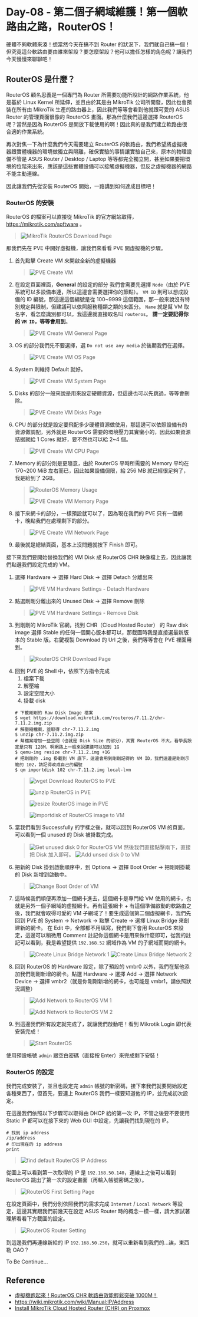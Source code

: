 # Day-08 - 第二個子網域維護！第一個軟路由之路，RouterOS！

硬體不夠軟體來湊！想當然今天在搞不到 Router 的狀況下，我們就自己搞一個！但究竟這台軟路由要由誰來架設？要怎麼架設？他可以擔任怎樣的角色呢？讓我們今天慢慢來聊聊吧！

## RouterOS 是什麼？

RouterOS 顧名思義是一個專門為 Router 所需要功能所設計的網路作業系統，他是基於 Linux Kernel 所延伸，並且由於其是由 MikroTik 公司所開發，因此也會預裝在所有由 MikroTik 生產的路由器上，因此我們等等會看到他就跟可愛的 ASUS Router 的管理頁面很像的 RouterOS 畫面。那為什麼我們這邊選擇 RouterOS 呢？當然是因為 RouterOS 是開放下載使用的啊！因此真的是我們建立軟路由很合適的作業系統。

再次對焦一下為什麼我們今天需要建立 RouterOS 的軟路由，我們希望將虛擬機器跟實體機器的環境做獨立與隔離，確保實驗的事情讓實驗自己來，原本的物理設備不管是 ASUS Router / Desktop / Laptop 等等都完全獨立開，甚至如果要把環境的位階來出來，應該是這些實體設備可以接觸虛擬機器，但反之虛擬機器的網路不能主動連線。

因此讓我們先從安裝 RouterOS 開始，一路講到如何達成目標吧！

### RouterOS 的安裝

RouterOS 的檔案可以直接從 MikroTik 的官方網站取得，https://mikrotik.com/software 。

> ![MikroTik RouterOS Download Page](https://raw.githubusercontent.com/fdff87554/iThome-Ironman/main/2023/%E8%AA%92%EF%BC%8C%E6%83%B3%E4%B8%8D%E5%88%B0%E6%9C%89%E4%B8%80%E5%A4%A9%E6%90%9E%E6%87%82%E7%B6%B2%E8%B7%AF%E6%98%AF%E5%9B%A0%E7%82%BA%E5%AE%BF%E8%88%8D%E5%AD%B8%E9%95%B7%E9%80%BC%E6%88%91%E7%9A%84QQ%EF%BC%8130%E5%A4%A9%E7%9A%84%E5%AE%BF%E8%88%8D%E7%B6%B2%E8%B7%AF%E6%9E%B6%E8%A8%AD/Images/MikroTik-RouterOS-Download-Page.png)

那我們先在 PVE 中開好虛擬機，讓我們來看看 PVE 開虛擬機的步驟。

1. 首先點擊 Create VM 來開啟全新的虛擬機器
   > ![PVE Create VM](https://raw.githubusercontent.com/fdff87554/iThome-Ironman/main/2023/%E8%AA%92%EF%BC%8C%E6%83%B3%E4%B8%8D%E5%88%B0%E6%9C%89%E4%B8%80%E5%A4%A9%E6%90%9E%E6%87%82%E7%B6%B2%E8%B7%AF%E6%98%AF%E5%9B%A0%E7%82%BA%E5%AE%BF%E8%88%8D%E5%AD%B8%E9%95%B7%E9%80%BC%E6%88%91%E7%9A%84QQ%EF%BC%8130%E5%A4%A9%E7%9A%84%E5%AE%BF%E8%88%8D%E7%B6%B2%E8%B7%AF%E6%9E%B6%E8%A8%AD/Images/PVE-Create-VM.png)
2. 在設定頁面裡面，**General** 的設定的部分
   我們會需要先選擇 `Node`（由於 PVE 系統可以多設備串連，所以這邊會需要選擇你的節點）。
   `VM ID` 則可以想成設備的 ID 編號，那這邊這個編號是從 100~9999 這個範圍，那一般來說沒有特別規定與限制，但建議可以依照服務種類之類的來區分。
   `Name` 就是幫 VM 取名字，看怎麼識別都可以，我這邊就直接取名叫 `routeros`。
   **請一定要記得你的 `VM ID`，等等會用到**。
   > ![PVE Create VM General Page](https://raw.githubusercontent.com/fdff87554/iThome-Ironman/main/2023/%E8%AA%92%EF%BC%8C%E6%83%B3%E4%B8%8D%E5%88%B0%E6%9C%89%E4%B8%80%E5%A4%A9%E6%90%9E%E6%87%82%E7%B6%B2%E8%B7%AF%E6%98%AF%E5%9B%A0%E7%82%BA%E5%AE%BF%E8%88%8D%E5%AD%B8%E9%95%B7%E9%80%BC%E6%88%91%E7%9A%84QQ%EF%BC%8130%E5%A4%A9%E7%9A%84%E5%AE%BF%E8%88%8D%E7%B6%B2%E8%B7%AF%E6%9E%B6%E8%A8%AD/Images/PVE-Create-VM-General-Page.png)
3. OS 的部分我們先不要選擇，選 `Do not use any media` 於後期我們在選擇。
   > ![PVE Create VM OS Page](https://raw.githubusercontent.com/fdff87554/iThome-Ironman/main/2023/%E8%AA%92%EF%BC%8C%E6%83%B3%E4%B8%8D%E5%88%B0%E6%9C%89%E4%B8%80%E5%A4%A9%E6%90%9E%E6%87%82%E7%B6%B2%E8%B7%AF%E6%98%AF%E5%9B%A0%E7%82%BA%E5%AE%BF%E8%88%8D%E5%AD%B8%E9%95%B7%E9%80%BC%E6%88%91%E7%9A%84QQ%EF%BC%8130%E5%A4%A9%E7%9A%84%E5%AE%BF%E8%88%8D%E7%B6%B2%E8%B7%AF%E6%9E%B6%E8%A8%AD/Images/PVE-Create-VM-OS-Page.png)
4. System 則維持 Default 就好。
   > ![PVE Create VM System Page](https://raw.githubusercontent.com/fdff87554/iThome-Ironman/main/2023/%E8%AA%92%EF%BC%8C%E6%83%B3%E4%B8%8D%E5%88%B0%E6%9C%89%E4%B8%80%E5%A4%A9%E6%90%9E%E6%87%82%E7%B6%B2%E8%B7%AF%E6%98%AF%E5%9B%A0%E7%82%BA%E5%AE%BF%E8%88%8D%E5%AD%B8%E9%95%B7%E9%80%BC%E6%88%91%E7%9A%84QQ%EF%BC%8130%E5%A4%A9%E7%9A%84%E5%AE%BF%E8%88%8D%E7%B6%B2%E8%B7%AF%E6%9E%B6%E8%A8%AD/Images/PVE-Create-VM-System-Page.png)
5. Disks 的部分一般來說是用來設定硬體資源，但這邊也可以先跳過，等等會刪除。
   > ![PVE Create VM Disks Page](https://raw.githubusercontent.com/fdff87554/iThome-Ironman/main/2023/%E8%AA%92%EF%BC%8C%E6%83%B3%E4%B8%8D%E5%88%B0%E6%9C%89%E4%B8%80%E5%A4%A9%E6%90%9E%E6%87%82%E7%B6%B2%E8%B7%AF%E6%98%AF%E5%9B%A0%E7%82%BA%E5%AE%BF%E8%88%8D%E5%AD%B8%E9%95%B7%E9%80%BC%E6%88%91%E7%9A%84QQ%EF%BC%8130%E5%A4%A9%E7%9A%84%E5%AE%BF%E8%88%8D%E7%B6%B2%E8%B7%AF%E6%9E%B6%E8%A8%AD/Images/PVE-Create-VM-Disks-Page.png)
6. CPU 的部分就是設定要飛配多少硬體資源做使用，那這邊可以依照設備有的資源做調配，另外就是 RouterOS 需要的環境壓力其實蠻小的，因此如果資源拮据就給 1 Cores 就好，要不然也可以給 2~4 個。
   > ![PVE Create VM CPU Page](https://raw.githubusercontent.com/fdff87554/iThome-Ironman/main/2023/%E8%AA%92%EF%BC%8C%E6%83%B3%E4%B8%8D%E5%88%B0%E6%9C%89%E4%B8%80%E5%A4%A9%E6%90%9E%E6%87%82%E7%B6%B2%E8%B7%AF%E6%98%AF%E5%9B%A0%E7%82%BA%E5%AE%BF%E8%88%8D%E5%AD%B8%E9%95%B7%E9%80%BC%E6%88%91%E7%9A%84QQ%EF%BC%8130%E5%A4%A9%E7%9A%84%E5%AE%BF%E8%88%8D%E7%B6%B2%E8%B7%AF%E6%9E%B6%E8%A8%AD/Images/PVE-Create-VM-CPU-Page.png)
7. Memory 的部分則是更隨意，由於 RouterOS 平時所需要的 Memory 平均在 170~200 MiB 左右而已，因此如果設備侷限，給 256 MB 就已經很足夠了，我是給到了 2GB。
   > ![RouterOS Memory Usage](https://raw.githubusercontent.com/fdff87554/iThome-Ironman/main/2023/%E8%AA%92%EF%BC%8C%E6%83%B3%E4%B8%8D%E5%88%B0%E6%9C%89%E4%B8%80%E5%A4%A9%E6%90%9E%E6%87%82%E7%B6%B2%E8%B7%AF%E6%98%AF%E5%9B%A0%E7%82%BA%E5%AE%BF%E8%88%8D%E5%AD%B8%E9%95%B7%E9%80%BC%E6%88%91%E7%9A%84QQ%EF%BC%8130%E5%A4%A9%E7%9A%84%E5%AE%BF%E8%88%8D%E7%B6%B2%E8%B7%AF%E6%9E%B6%E8%A8%AD/Images/RouterOS-Memory-Usage.png)
   >
   > ![PVE Create VM Memory Page](https://raw.githubusercontent.com/fdff87554/iThome-Ironman/main/2023/%E8%AA%92%EF%BC%8C%E6%83%B3%E4%B8%8D%E5%88%B0%E6%9C%89%E4%B8%80%E5%A4%A9%E6%90%9E%E6%87%82%E7%B6%B2%E8%B7%AF%E6%98%AF%E5%9B%A0%E7%82%BA%E5%AE%BF%E8%88%8D%E5%AD%B8%E9%95%B7%E9%80%BC%E6%88%91%E7%9A%84QQ%EF%BC%8130%E5%A4%A9%E7%9A%84%E5%AE%BF%E8%88%8D%E7%B6%B2%E8%B7%AF%E6%9E%B6%E8%A8%AD/Images/PVE-Create-VM-Memory-Page.png)
8. 接下來網卡的部分，一樣預設就可以了，因為現在我們的 PVE 只有一個網卡，晚點我們在處理剩下的部分。
   > ![PVE Create VM Network Page](https://raw.githubusercontent.com/fdff87554/iThome-Ironman/main/2023/%E8%AA%92%EF%BC%8C%E6%83%B3%E4%B8%8D%E5%88%B0%E6%9C%89%E4%B8%80%E5%A4%A9%E6%90%9E%E6%87%82%E7%B6%B2%E8%B7%AF%E6%98%AF%E5%9B%A0%E7%82%BA%E5%AE%BF%E8%88%8D%E5%AD%B8%E9%95%B7%E9%80%BC%E6%88%91%E7%9A%84QQ%EF%BC%8130%E5%A4%A9%E7%9A%84%E5%AE%BF%E8%88%8D%E7%B6%B2%E8%B7%AF%E6%9E%B6%E8%A8%AD/Images/PVE-Create-VM-Network-Page.png)
9. 最後就是總結頁面，基本上沒問題就按下 Finish 即可。

接下來我們要開始替換我們的 VM Disk 成 RouterOS CHR 映像檔上去，因此讓我們點選我們設定完成的 VM。

1. 選擇 Hardware -> 選擇 Hard Disk -> 選擇 Detach 分離出來
   > ![PVE VM Hardware Settings - Detach Hardware](https://raw.githubusercontent.com/fdff87554/iThome-Ironman/main/2023/%E8%AA%92%EF%BC%8C%E6%83%B3%E4%B8%8D%E5%88%B0%E6%9C%89%E4%B8%80%E5%A4%A9%E6%90%9E%E6%87%82%E7%B6%B2%E8%B7%AF%E6%98%AF%E5%9B%A0%E7%82%BA%E5%AE%BF%E8%88%8D%E5%AD%B8%E9%95%B7%E9%80%BC%E6%88%91%E7%9A%84QQ%EF%BC%8130%E5%A4%A9%E7%9A%84%E5%AE%BF%E8%88%8D%E7%B6%B2%E8%B7%AF%E6%9E%B6%E8%A8%AD/Images/PVE-VM-Hardware-Settings_Detach-Hardware.png)
2. 點選剛剛分離出來的 Unused Disk -> 選擇 Remove 刪除
   > ![PVE VM Hardware Settings - Remove Disk](https://raw.githubusercontent.com/fdff87554/iThome-Ironman/main/2023/%E8%AA%92%EF%BC%8C%E6%83%B3%E4%B8%8D%E5%88%B0%E6%9C%89%E4%B8%80%E5%A4%A9%E6%90%9E%E6%87%82%E7%B6%B2%E8%B7%AF%E6%98%AF%E5%9B%A0%E7%82%BA%E5%AE%BF%E8%88%8D%E5%AD%B8%E9%95%B7%E9%80%BC%E6%88%91%E7%9A%84QQ%EF%BC%8130%E5%A4%A9%E7%9A%84%E5%AE%BF%E8%88%8D%E7%B6%B2%E8%B7%AF%E6%9E%B6%E8%A8%AD/Images/PVE-VM-Hardware-Settings_Remove-Disk.png)
3. 到剛剛的 MikroTik 官網，找到 CHR（Cloud Hosted Router） 的 Raw disk image 選擇 Stable 的任何一個開心版本都可以，那截圖時我是直接選最新版本的 Stable 版。右鍵複製 Download 的 Url 之後，我們等等會在 PVE 裡面用到。
   > ![RouterOS CHR Download Page](https://raw.githubusercontent.com/fdff87554/iThome-Ironman/main/2023/%E8%AA%92%EF%BC%8C%E6%83%B3%E4%B8%8D%E5%88%B0%E6%9C%89%E4%B8%80%E5%A4%A9%E6%90%9E%E6%87%82%E7%B6%B2%E8%B7%AF%E6%98%AF%E5%9B%A0%E7%82%BA%E5%AE%BF%E8%88%8D%E5%AD%B8%E9%95%B7%E9%80%BC%E6%88%91%E7%9A%84QQ%EF%BC%8130%E5%A4%A9%E7%9A%84%E5%AE%BF%E8%88%8D%E7%B6%B2%E8%B7%AF%E6%9E%B6%E8%A8%AD/Images/RouterOS-CHR-Download-Page.png)
4. 回到 PVE 的 Shell 中，依照下方指令完成
   1. 檔案下載
   2. 解壓縮
   3. 設定空間大小
   4. 掛載 disk
   ```bash=
   # 下載剛剛的 Raw Disk Image 檔案
   $ wget https://download.mikrotik.com/routeros/7.11.2/chr-7.11.2.img.zip
   # 解壓縮檔案，並取得 chr-7.11.2.img
   $ unzip chr-7.11.2.img.zip
   # 幫檔案增加一些空間（也就是 Disk Size 的部分），其實 RouterOS 不大，看學長設定是只有 128M，啊網路上一般來說建議可以加到 1G
   $ qemu-img resize chr-7.11.2.img +1G
   # 把剛剛的 .img 掛載到 VM 底下，這邊會用到剛剛記得的 VM ID，我們這邊是剛剛示範的 102，請記得改成自己的編號
   $ qm importdisk 102 chr-7.11.2.img local-lvm
   ```
   > ![wget Download RouterOS to PVE](https://raw.githubusercontent.com/fdff87554/iThome-Ironman/main/2023/%E8%AA%92%EF%BC%8C%E6%83%B3%E4%B8%8D%E5%88%B0%E6%9C%89%E4%B8%80%E5%A4%A9%E6%90%9E%E6%87%82%E7%B6%B2%E8%B7%AF%E6%98%AF%E5%9B%A0%E7%82%BA%E5%AE%BF%E8%88%8D%E5%AD%B8%E9%95%B7%E9%80%BC%E6%88%91%E7%9A%84QQ%EF%BC%8130%E5%A4%A9%E7%9A%84%E5%AE%BF%E8%88%8D%E7%B6%B2%E8%B7%AF%E6%9E%B6%E8%A8%AD/Images/wget-Download-RouterOS-to-PVE.png)
   > 
   > ![unzip RouterOS in PVE](https://raw.githubusercontent.com/fdff87554/iThome-Ironman/main/2023/%E8%AA%92%EF%BC%8C%E6%83%B3%E4%B8%8D%E5%88%B0%E6%9C%89%E4%B8%80%E5%A4%A9%E6%90%9E%E6%87%82%E7%B6%B2%E8%B7%AF%E6%98%AF%E5%9B%A0%E7%82%BA%E5%AE%BF%E8%88%8D%E5%AD%B8%E9%95%B7%E9%80%BC%E6%88%91%E7%9A%84QQ%EF%BC%8130%E5%A4%A9%E7%9A%84%E5%AE%BF%E8%88%8D%E7%B6%B2%E8%B7%AF%E6%9E%B6%E8%A8%AD/Images/unzip-RouterOS-in-PVE.png)
   > 
   > ![resize RouterOS image in PVE](https://raw.githubusercontent.com/fdff87554/iThome-Ironman/main/2023/%E8%AA%92%EF%BC%8C%E6%83%B3%E4%B8%8D%E5%88%B0%E6%9C%89%E4%B8%80%E5%A4%A9%E6%90%9E%E6%87%82%E7%B6%B2%E8%B7%AF%E6%98%AF%E5%9B%A0%E7%82%BA%E5%AE%BF%E8%88%8D%E5%AD%B8%E9%95%B7%E9%80%BC%E6%88%91%E7%9A%84QQ%EF%BC%8130%E5%A4%A9%E7%9A%84%E5%AE%BF%E8%88%8D%E7%B6%B2%E8%B7%AF%E6%9E%B6%E8%A8%AD/Images/resize-RouterOS-image-in-PVE.png)
   > 
   > ![importdisk of RouterOS image to VM](https://raw.githubusercontent.com/fdff87554/iThome-Ironman/main/2023/%E8%AA%92%EF%BC%8C%E6%83%B3%E4%B8%8D%E5%88%B0%E6%9C%89%E4%B8%80%E5%A4%A9%E6%90%9E%E6%87%82%E7%B6%B2%E8%B7%AF%E6%98%AF%E5%9B%A0%E7%82%BA%E5%AE%BF%E8%88%8D%E5%AD%B8%E9%95%B7%E9%80%BC%E6%88%91%E7%9A%84QQ%EF%BC%8130%E5%A4%A9%E7%9A%84%E5%AE%BF%E8%88%8D%E7%B6%B2%E8%B7%AF%E6%9E%B6%E8%A8%AD/Images/importdisk-of-RouterOS-image-to-VM.png)
5. 當我們看到 Successfully 的字樣之後，就可以回到 RouterOS VM 的頁面，可以看到一個 unused 的 Disk 被掛載完成。
   > ![Get unused disk 0 for RouterOS VM](https://raw.githubusercontent.com/fdff87554/iThome-Ironman/main/2023/%E8%AA%92%EF%BC%8C%E6%83%B3%E4%B8%8D%E5%88%B0%E6%9C%89%E4%B8%80%E5%A4%A9%E6%90%9E%E6%87%82%E7%B6%B2%E8%B7%AF%E6%98%AF%E5%9B%A0%E7%82%BA%E5%AE%BF%E8%88%8D%E5%AD%B8%E9%95%B7%E9%80%BC%E6%88%91%E7%9A%84QQ%EF%BC%8130%E5%A4%A9%E7%9A%84%E5%AE%BF%E8%88%8D%E7%B6%B2%E8%B7%AF%E6%9E%B6%E8%A8%AD/Images/Get-unused-disk-0-for-RouterOS-VM.png)
   然後我們直接點擊兩下，直接把 Disk 加入即可。
   > ![Add unsed disk 0 to VM](https://raw.githubusercontent.com/fdff87554/iThome-Ironman/main/2023/%E8%AA%92%EF%BC%8C%E6%83%B3%E4%B8%8D%E5%88%B0%E6%9C%89%E4%B8%80%E5%A4%A9%E6%90%9E%E6%87%82%E7%B6%B2%E8%B7%AF%E6%98%AF%E5%9B%A0%E7%82%BA%E5%AE%BF%E8%88%8D%E5%AD%B8%E9%95%B7%E9%80%BC%E6%88%91%E7%9A%84QQ%EF%BC%8130%E5%A4%A9%E7%9A%84%E5%AE%BF%E8%88%8D%E7%B6%B2%E8%B7%AF%E6%9E%B6%E8%A8%AD/Images/Add-unsed-disk-0-to-VM.png)
6. 把新的 Disk 掛到啟動順序中，到 Options -> 選擇 Boot Order -> 把剛剛掛載的 Disk 新增到啟動中。
   > ![Change Boot Order of VM](https://raw.githubusercontent.com/fdff87554/iThome-Ironman/main/2023/%E8%AA%92%EF%BC%8C%E6%83%B3%E4%B8%8D%E5%88%B0%E6%9C%89%E4%B8%80%E5%A4%A9%E6%90%9E%E6%87%82%E7%B6%B2%E8%B7%AF%E6%98%AF%E5%9B%A0%E7%82%BA%E5%AE%BF%E8%88%8D%E5%AD%B8%E9%95%B7%E9%80%BC%E6%88%91%E7%9A%84QQ%EF%BC%8130%E5%A4%A9%E7%9A%84%E5%AE%BF%E8%88%8D%E7%B6%B2%E8%B7%AF%E6%9E%B6%E8%A8%AD/Images/Change-Boot-Order-of-VM.png)
7. 這時候我們順便再添加一個網卡進去，這個網卡是專門給 VM 使用的網卡，也就是另外一個子網域的虛擬網卡。再有這張網卡 + 有這個準備啟動的軟路由之後，我們就會取得可愛的 VM 子網域了！要生成這個第二個虛擬網卡，我們先回到 PVE 的 System -> Network -> 點擊 Create -> 選擇 Linux Bridge 來創建新的網卡。
   在 Edit 中，全部都不用填寫，我們剩下會用 RouterOS 來設定，這邊可以稍微用 Comment 註記你這個網卡是用來做什麼即可，從我的註記可以看到，我是希望提供 `192.168.52` 網域作為 VM 的子網域而開的網卡。
   > ![Create Linux Bridge Network 1](https://raw.githubusercontent.com/fdff87554/iThome-Ironman/main/2023/%E8%AA%92%EF%BC%8C%E6%83%B3%E4%B8%8D%E5%88%B0%E6%9C%89%E4%B8%80%E5%A4%A9%E6%90%9E%E6%87%82%E7%B6%B2%E8%B7%AF%E6%98%AF%E5%9B%A0%E7%82%BA%E5%AE%BF%E8%88%8D%E5%AD%B8%E9%95%B7%E9%80%BC%E6%88%91%E7%9A%84QQ%EF%BC%8130%E5%A4%A9%E7%9A%84%E5%AE%BF%E8%88%8D%E7%B6%B2%E8%B7%AF%E6%9E%B6%E8%A8%AD/Images/Create-Linux-Bridge-Network-1.png)
   > ![Create Linux Bridge Network 2](https://raw.githubusercontent.com/fdff87554/iThome-Ironman/main/2023/%E8%AA%92%EF%BC%8C%E6%83%B3%E4%B8%8D%E5%88%B0%E6%9C%89%E4%B8%80%E5%A4%A9%E6%90%9E%E6%87%82%E7%B6%B2%E8%B7%AF%E6%98%AF%E5%9B%A0%E7%82%BA%E5%AE%BF%E8%88%8D%E5%AD%B8%E9%95%B7%E9%80%BC%E6%88%91%E7%9A%84QQ%EF%BC%8130%E5%A4%A9%E7%9A%84%E5%AE%BF%E8%88%8D%E7%B6%B2%E8%B7%AF%E6%9E%B6%E8%A8%AD/Images/Create-Linux-Bridge-Network-2.png)
8. 回到 RouterOS 的 Hardware 設定，除了預設的 vmbr0 以外，我們在幫他添加我們剛剛新增的網卡。點選 Hardware -> 選擇 Add -> 選擇 Network Device -> 選擇 vmbr2（就是你剛剛新增的網卡，也可能是 vmbr1，請依照狀況調整）
   > ![Add Network to RouterOS VM 1](https://raw.githubusercontent.com/fdff87554/iThome-Ironman/main/2023/%E8%AA%92%EF%BC%8C%E6%83%B3%E4%B8%8D%E5%88%B0%E6%9C%89%E4%B8%80%E5%A4%A9%E6%90%9E%E6%87%82%E7%B6%B2%E8%B7%AF%E6%98%AF%E5%9B%A0%E7%82%BA%E5%AE%BF%E8%88%8D%E5%AD%B8%E9%95%B7%E9%80%BC%E6%88%91%E7%9A%84QQ%EF%BC%8130%E5%A4%A9%E7%9A%84%E5%AE%BF%E8%88%8D%E7%B6%B2%E8%B7%AF%E6%9E%B6%E8%A8%AD/Images/Add-Network-to-RouterOS-VM-1.png)
   > 
   > ![Add Network to RouterOS VM 2](https://raw.githubusercontent.com/fdff87554/iThome-Ironman/main/2023/%E8%AA%92%EF%BC%8C%E6%83%B3%E4%B8%8D%E5%88%B0%E6%9C%89%E4%B8%80%E5%A4%A9%E6%90%9E%E6%87%82%E7%B6%B2%E8%B7%AF%E6%98%AF%E5%9B%A0%E7%82%BA%E5%AE%BF%E8%88%8D%E5%AD%B8%E9%95%B7%E9%80%BC%E6%88%91%E7%9A%84QQ%EF%BC%8130%E5%A4%A9%E7%9A%84%E5%AE%BF%E8%88%8D%E7%B6%B2%E8%B7%AF%E6%9E%B6%E8%A8%AD/Images/Add-Network-to-RouterOS-VM-2.png)
9. 到這邊我們所有設定就完成了，就讓我們啟動吧！看到 Mikrotik Login 即代表安裝完成！
   > ![Start RouterOS](https://raw.githubusercontent.com/fdff87554/iThome-Ironman/main/2023/%E8%AA%92%EF%BC%8C%E6%83%B3%E4%B8%8D%E5%88%B0%E6%9C%89%E4%B8%80%E5%A4%A9%E6%90%9E%E6%87%82%E7%B6%B2%E8%B7%AF%E6%98%AF%E5%9B%A0%E7%82%BA%E5%AE%BF%E8%88%8D%E5%AD%B8%E9%95%B7%E9%80%BC%E6%88%91%E7%9A%84QQ%EF%BC%8130%E5%A4%A9%E7%9A%84%E5%AE%BF%E8%88%8D%E7%B6%B2%E8%B7%AF%E6%9E%B6%E8%A8%AD/Images/Start-RouterOS.png)

使用預設帳號 `admin` 跟空白密碼（直接按 Enter）來完成剩下安裝！

### RouterOS 的設定

我們完成安裝了，並且也設定完 `admin` 帳號的新密碼，接下來我們就要開始設定各種東西了，但首先，要連上 RouterOS 我們一樣要知道他的 IP，並完成初次設定。

在這邊我們依照以下步驟可以取得由 DHCP 給的第一次 IP，不管之後要不要使用 Static IP 都可以在接下來的 Web GUI 中設定，先讓我們找到現在的 IP。

```bash=
# 找到 ip address
/ip/address
# 印出現在的 ip address
print
```

> ![find default RouterOS IP Address](https://raw.githubusercontent.com/fdff87554/iThome-Ironman/main/2023/%E8%AA%92%EF%BC%8C%E6%83%B3%E4%B8%8D%E5%88%B0%E6%9C%89%E4%B8%80%E5%A4%A9%E6%90%9E%E6%87%82%E7%B6%B2%E8%B7%AF%E6%98%AF%E5%9B%A0%E7%82%BA%E5%AE%BF%E8%88%8D%E5%AD%B8%E9%95%B7%E9%80%BC%E6%88%91%E7%9A%84QQ%EF%BC%8130%E5%A4%A9%E7%9A%84%E5%AE%BF%E8%88%8D%E7%B6%B2%E8%B7%AF%E6%9E%B6%E8%A8%AD/Images/find-default-RouterOS-IP-Address.png)

從圖上可以看到第一次取得的 IP 是 `192.168.50.140`，連線上之後可以看到 RouterOS 跳出了第一次的設定畫面（再輸入帳號密碼之後）。

> ![RouterOS First Setting Page](https://raw.githubusercontent.com/fdff87554/iThome-Ironman/main/2023/%E8%AA%92%EF%BC%8C%E6%83%B3%E4%B8%8D%E5%88%B0%E6%9C%89%E4%B8%80%E5%A4%A9%E6%90%9E%E6%87%82%E7%B6%B2%E8%B7%AF%E6%98%AF%E5%9B%A0%E7%82%BA%E5%AE%BF%E8%88%8D%E5%AD%B8%E9%95%B7%E9%80%BC%E6%88%91%E7%9A%84QQ%EF%BC%8130%E5%A4%A9%E7%9A%84%E5%AE%BF%E8%88%8D%E7%B6%B2%E8%B7%AF%E6%9E%B6%E8%A8%AD/Images/RouterOS-First-Setting-Page.png)

在設定頁面中，我們分別依照我們的需求完成 `Internet` / `Local Network` 等設定，這邊其實跟我們前幾天在設定 ASUS Router 時的概念一模一樣，請大家試著理解看看下方截圖的設定。

> ![RouterOS Router Setting](https://raw.githubusercontent.com/fdff87554/iThome-Ironman/main/2023/%E8%AA%92%EF%BC%8C%E6%83%B3%E4%B8%8D%E5%88%B0%E6%9C%89%E4%B8%80%E5%A4%A9%E6%90%9E%E6%87%82%E7%B6%B2%E8%B7%AF%E6%98%AF%E5%9B%A0%E7%82%BA%E5%AE%BF%E8%88%8D%E5%AD%B8%E9%95%B7%E9%80%BC%E6%88%91%E7%9A%84QQ%EF%BC%8130%E5%A4%A9%E7%9A%84%E5%AE%BF%E8%88%8D%E7%B6%B2%E8%B7%AF%E6%9E%B6%E8%A8%AD/Images/RouterOS-Router-Setting.png)

到這邊我們再連線新給的 IP `192.168.50.250`，就可以重新看到我們的...誒，東西勒 OAO？

To Be Continue...

## Reference

- [虛擬機跑起來！RouterOS CHR 軟路由效能輕鬆突破 1000M！](https://www.jkg.tw/p2531/)
- https://wiki.mikrotik.com/wiki/Manual:IP/Address
- [Install MikroTik Cloud Hosted Router (CHR) on Proxmox](https://mikrotik-blog.com/install-mikrotik-cloud-hosted-router-chr-on-proxmox)
